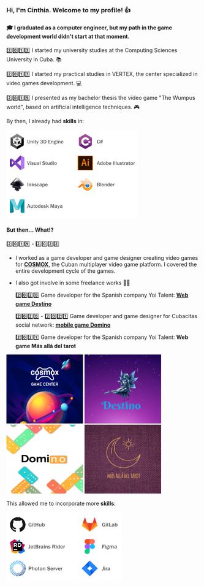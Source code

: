 ### Hi, I'm Cinthia. Welcome to my profile! :+1: 

#### :mortar_board: I graduated as a computer engineer, but my path in the game development world didn't start at that moment. 

:two::zero::one::three: I started my university studies at the Computing Sciences University in Cuba. :books:

:two::zero::one::seven: I started my practical studies in VERTEX, the center specialized in video games development. :computer:

:two::zero::one::nine: I presented as my bachelor thesis the video game "The Wumpus world", based on artificial intelligence techniques. :video_game:

By then, I already had **skills** in: 

<img src="TechnicalExperiencePart1.png" width="344" height="230" />

#### But then... What:interrobang:

:two::zero::one::nine: - :two::zero::two::two: 

- I worked as a game developer and game designer creating video games for [**COSMOX**](https://apklis.cu/application/cu.vertex.cosmox), the Cuban multiplayer video game platform. I covered the entire development cycle of the games.

- I also got involve in some freelance works :woman_technologist:
   
   :two::zero::two::zero: Game developer for the Spanish company Yoi Talent: [**Web game Destino**](http://centroesotericodestino.es/)
   
   :two::zero::two::zero: - :two::zero::two::one: Game developer and game designer for Cubacitas social network: [**mobile game Domino**](https://cinthiacuza.itch.io/domino-cubacitas)
   
   :two::zero::two::one: Game developer for the Spanish company Yoi Talent: **Web game Más allá del tarot**
   
<img src="Cosmox.png" width="200" height="180" />  <img src="Destino.png" width="200" height="180" />  <img src="Domino.png" width="200" height="180" />  <img src="BeyongTarot.png" width="200" height="180" />

This allowed me to incorporate more **skills**: 

<img src="TechnicalExperiencePart2.png" width="300" height="180" />



<!--
<img src="Cosmox.png" data-canonical-src="https://apklis.cu/application/cu.vertex.cosmox" width="200" height="180" />
**CinthiaCuza/CinthiaCuza** is a ✨ _special_ ✨ repository because its `README.md` (this file) appears on your GitHub profile.

Here are some ideas to get you started:

- 🔭 I’m currently working on ...
- 🌱 I’m currently learning ...
- 👯 I’m looking to collaborate on ...
- 🤔 I’m looking for help with ...
- 💬 Ask me about ...
- 📫 How to reach me: ...
- 😄 Pronouns: ...
- ⚡ Fun fact: ...
-->
